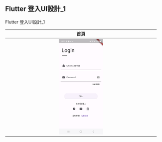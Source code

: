 Flutter 登入UI設計_1
-------------

Flutter 登入UI設計_1

| 首頁 |
| :----: |
| <img src="images/page.jpg" width="30%"> |

